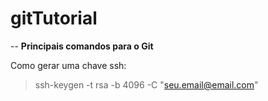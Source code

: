 # gitTutorial
--
<strong>Principais comandos para o Git</strong>

Como gerar uma chave ssh:
 > ssh-keygen -t rsa -b 4096 -C "seu.email@email.com"


